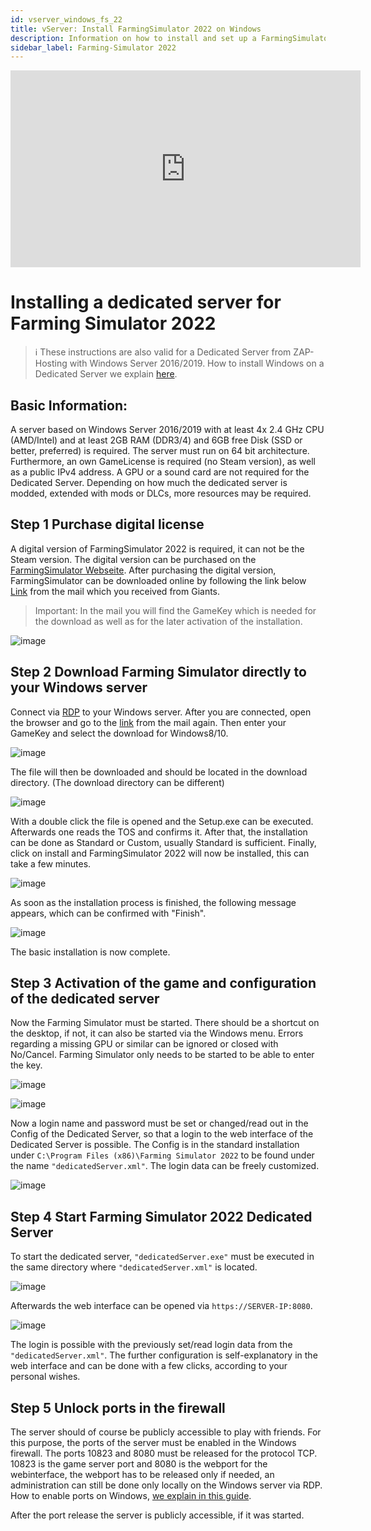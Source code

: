 ```yaml
---
id: vserver_windows_fs_22
title: vServer: Install FarmingSimulator 2022 on Windows
description: Information on how to install and set up a FarmingSimulator Dedicated Server 2022 on your Windows vServer and Dedicated Server from ZAP-Hosting - ZAP-Hosting.com Documentations
sidebar_label: Farming-Simulator 2022
---
```


<iframe width="560" height="315" src="https://www.youtube.com/embed/VGVPt0cmgTg" title="YouTube video player" frameborder="0" allow="accelerometer; autoplay; clipboard-write; encrypted-media; gyroscope; picture-in-picture" allowfullscreen></iframe>

# Installing a dedicated server for Farming Simulator 2022

> :information_source: These instructions are also valid for a Dedicated Server from ZAP-Hosting with Windows Server 2016/2019. How to install Windows on a Dedicated Server we explain [here](https://zap-hosting.com/guides/docs/en/dedicated_windows/).

## Basic Information: 
A server based on Windows Server 2016/2019 with at least 4x 2.4 GHz CPU (AMD/Intel) and at least 2GB RAM (DDR3/4) and 6GB free Disk (SSD or better, preferred) is required. The server must run on 64 bit architecture. 
Furthermore, an own GameLicense is required (no Steam version), as well as a public IPv4 address. A GPU or a sound card are not required for the Dedicated Server. 
Depending on how much the dedicated server is modded, extended with mods or DLCs, more resources may be required. 


## Step 1 Purchase digital license

A digital version of FarmingSimulator 2022 is required, it can not be the Steam version.
The digital version can be purchased on the [FarmingSimulator Webseite](https://www.farming-simulator.com/buy-now.php?lang=de&country=de&platform=pcdigital).
After purchasing the digital version, FarmingSimulator can be downloaded online by following the link below [Link](https://eshop.giants-software.com/downloads.php) from the mail which you received from Giants.
> Important: In the mail you will find the GameKey which is needed for the download as well as for the later activation of the installation. 

![image](https://user-images.githubusercontent.com/13604413/159173431-deafbefa-f186-4acc-9605-1d980142c5c0.png)

## Step 2 Download Farming Simulator directly to your Windows server

Connect via [RDP](https://zap-hosting.com/guides/docs/en/vserver_windows_userdp/) to your Windows server. After you are connected, open the browser and go to the [link](https://eshop.giants-software.com/downloads.php) from the mail again. Then enter your GameKey and select the download for Windows8/10. 

![image](https://user-images.githubusercontent.com/13604413/159173433-c3c90cb4-0c5c-4e60-a61c-ce150e5b99f2.png)

The file will then be downloaded and should be located in the download directory. (The download directory can be different)

![image](https://user-images.githubusercontent.com/13604413/159173436-409b2130-0165-424f-bbff-996f7b149730.png)

With a double click the file is opened and the Setup.exe can be executed.
Afterwards one reads the TOS and confirms it. After that, the installation can be done as Standard or Custom, usually Standard is sufficient. 
Finally, click on install and FarmingSimulator 2022 will now be installed, this can take a few minutes. 

![image](https://user-images.githubusercontent.com/13604413/159173444-037c1c40-e2a1-4551-9aaf-bc2aa402c9d0.png)

As soon as the installation process is finished, the following message appears, which can be confirmed with "Finish". 

![image](https://user-images.githubusercontent.com/13604413/159173446-faee231b-8635-48f3-9caa-7c78e617702a.png)

The basic installation is now complete. 

## Step 3 Activation of the game and configuration of the dedicated server

Now the Farming Simulator must be started. There should be a shortcut on the desktop, if not, it can also be started via the Windows menu. 
Errors regarding a missing GPU or similar can be ignored or closed with No/Cancel. Farming Simulator only needs to be started to be able to enter the key. 

![image](https://user-images.githubusercontent.com/13604413/159173458-691716a6-6329-45d2-a782-e191388a7041.png)

![image](https://user-images.githubusercontent.com/13604413/159173461-3b03f54d-5b97-40e3-be2a-e0ca09da41bf.png)

Now a login name and password must be set or changed/read out in the Config of the Dedicated Server, so that a login to the web interface of the Dedicated Server is possible. 
The Config is in the standard installation under 
`C:\Program Files (x86)\Farming Simulator 2022` to be found under the name `"dedicatedServer.xml"`. 
The login data can be freely customized. 

![image](https://user-images.githubusercontent.com/13604413/159173467-2341681d-a40d-44c1-bfdb-8523a716ff41.png)

## Step 4 Start Farming Simulator 2022 Dedicated Server

To start the dedicated server, `"dedicatedServer.exe"` must be executed in the same directory where `"dedicatedServer.xml"` is located.

![image](https://user-images.githubusercontent.com/13604413/159173468-5f9473f8-734d-4236-a079-2c4a83e87caf.png)

Afterwards the web interface can be opened via `https://SERVER-IP:8080`. 

![image](https://user-images.githubusercontent.com/13604413/159173472-525e9125-2011-4550-bc7c-a95fb20f6667.png)

The login is possible with the previously set/read login data from the `"dedicatedServer.xml"`. 
The further configuration is self-explanatory in the web interface and can be done with a few clicks, according to your personal wishes. 

## Step 5 Unlock ports in the firewall

The server should of course be publicly accessible to play with friends. For this purpose, the ports of the server must be enabled in the Windows firewall. The ports 10823 and 8080 must be released for the protocol TCP. 10823 is the game server port and 8080 is the webport for the webinterface, the webport has to be released only if needed, an administration can still be done only locally on the Windows server via RDP. 
How to enable ports on Windows, [we explain in this guide](https://zap-hosting.com/guides/docs/en/vserver_windows_port/). 

After the port release the server is publicly accessible, if it was started. 
